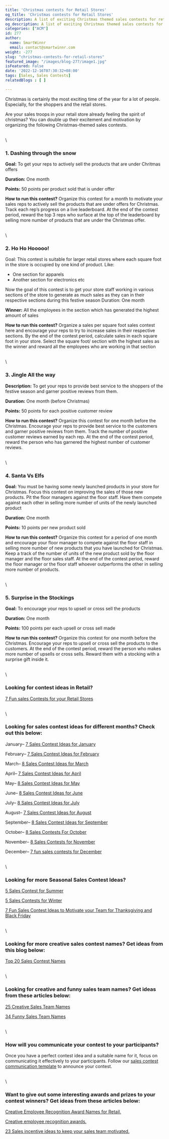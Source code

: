 ```yaml
---
title: 'Christmas contests for Retail Stores'
og_title: 'Christmas contests for Retail Stores'
description: A list of exciting Christmas themed sales contests for retail stores
og_description: A list of exciting Christmas themed sales contests for retail stores
categories: ["ACM"]
id: 277
author:
  name: SmartWinnr
  email: contact@smartwinnr.com
weight: -277
slug: "christmas-contests-for-retail-stores"
featured_image: "/images/blog-277/image1.jpg"
isFeatured: False
date: '2022-12-16T07:30:32+08:00'
tags: [Sales, Sales Contests]
relatedBlogs : [ ]

---
```


Christmas is certainly the most exciting time of the year for a lot of people. Especially, for the shoppers and the retail stores.

Are your sales troops in your retail store already feeling the spirit of christmas? You can double up their excitement and motivation by organizing the following Christmas-themed sales contests. 

\
\

### **1. Dashing through the snow**

**Goal:** To get your reps to actively sell the products that are under Chritmas offers 

**Duration:** One month

**Points:** 50 points per product sold that is under offer

**How to run this contest?** Organize this contest for a month to motivate your sales reps to actively sell the products that are under offers for Christmas. Track each rep’s progress on a live leaderboard. At the end of the contest period, reward the top 3 reps who surface at the top of the leaderboard by selling more number of products that are under the Christmas offer. 

\
\

### **2. Ho Ho Hooooo!**

Goal: This contest is suitable for larger retail stores where each square foot in the store is occupied by one kind of product. Like:

* One section for apparels
* Another section for electronics etc

Now the goal of this contest is to get your store staff working in various sections of the store to generate as much sales as they can in their respective sections during this festive season
Duration: One month

**Winner:** All the employees in the section which has generated the highest amount of sales

**How to run this contest?** Organize a sales per square foot sales contest here and encourage your reps to try to increase sales in their respective sections. By the end of the contest period, calculate sales in each square foot in your store. Select the square foot/ section with the highest sales as the winner and reward all the employees who are working in that section

\
\

### **3. Jingle All the way**

**Description:** To get your reps to provide best service to the shoppers of the festive season and garner positive reviews from them.

**Duration:** One month (before Christmas)

**Points:** 50 points for each positive customer review

**How to run this contest?** Organize this contest for one month before the Christmas. Encourage your reps to provide best service to the customers and garner positive reviews from them. Track the number of positive customer reviews earned by each rep. At the end of the contest period, reward the person who has garnered the highest number of customer reviews.

\
\

### **4. Santa Vs Elfs**

**Goal:** You must be having some newly launched products in your store for Christmas. Focus this contest on improving the sales of those new products. Pit the floor managers against the floor staff. Have them compete against each other in selling more number of units of the newly launched product

**Duration:** One month

**Points:** 10 points per new product sold

**How to run this contest?** Organize this contest for a period of one month and encourage your floor manager to compete against the floor staff in selling more number of new products that you have launched for Christmas. Keep a track of the number of units of the new product sold by the floor manager and the floor sales staff. At the end of the contest period, reward the floor manager or the floor staff whoever outperforms the other in selling more number of products.

\
\

### **5. Surprise in the Stockings**

**Goal:** To encourage your reps to upsell or cross sell the products

**Duration:** One month

**Points:** 100 points per each upsell or cross sell made

**How to run this contest?** Organize this contest for one month before the Christmas. Encourage your reps to upsell or cross sell the products to the customers. At the end of the contest period, reward the person who makes more number of upsells or cross sells. Reward them with a stocking with a surprise gift inside it.

\
\

### Looking for contest ideas in Retail?

[7 Fun sales Contests for your Retail Stores](https://www.smartwinnr.com/post/7-fun-sales-contests-for-retail-stores/)

\
\

### Looking for sales contest ideas for different months? Check out this below:

January– [7 Sales Contest Ideas for January](https://www.smartwinnr.com/post/7-sales-contest-ideas-for-january/)

February– [7 Sales Contest Ideas for February](https://www.smartwinnr.com/post/7-sales-contest-ideas-for-february/)

March– [8 Sales Contest Ideas for March](https://www.smartwinnr.com/post/8-sales-contest-ideas-for-march/)

April– [7 Sales Contest Ideas for April](https://www.smartwinnr.com/post/7-sales-contest-ideas-for-april/)

May– [8 Sales Contest Ideas for May](https://www.smartwinnr.com/post/8-sales-contest-ideas-for-may/)

June– [8 Sales Contest Ideas for June](https://www.smartwinnr.com/post/8-sales-contest-ideas-for-june/)

July– [8 Sales Contest Ideas for July](https://www.smartwinnr.com/post/8-sales-contest-ideas-for-july-2023/)

August– [7 Sales Contest Ideas for August](https://www.smartwinnr.com/post/7-sales-contest-ideas-for-august/)

September– [8 Sales Contest Ideas for September](https://www.smartwinnr.com/post/8-sales-contest-ideas-for-september/)

October– [8 Sales Contests For October](https://www.smartwinnr.com/post/8-sales-contests-for-october/)

November– [8 Sales Contests for November](https://www.smartwinnr.com/post/8-sales-contests-for-november/)

December– [7 fun sales contests for December](https://www.smartwinnr.com/post/7-fun-sales-contests-for-december/)

\
\

### Looking for more Seasonal Sales Contest Ideas?

[5 Sales Contest for Summer](https://www.smartwinnr.com/post/5-sales-contest-for-summer/)

[5 Sales Contests for Winter](https://www.smartwinnr.com/post/sales-contests-for-winter/)

[7 Fun Sales Contest Ideas to Motivate your Team for Thanksgiving and Black Friday](https://www.smartwinnr.com/post/7-fun-sales-contest-ideas-to-motivate-your-team-for-thanksgiving-and-black-friday/)

\
\

### Looking for more creative sales contest names? Get ideas from this blog below:

[Top 20 Sales Contest Names](https://www.smartwinnr.com/post/top-20-sales-contest-names/)

\
\

### Looking for creative and funny sales team names? Get ideas from these articles below:

[25 Creative Sales Team Names](https://www.smartwinnr.com/post/25-creative-sales-team-names/)

[34 Funny Sales Team Names](https://www.smartwinnr.com/post/funny-sales-team-names/)

\
\

### How will you communicate your contest to your participants?

Once you have a perfect contest idea and a suitable name for it, focus on communicating it effectively to your participants. Follow our [sales contest communication template](https://www.smartwinnr.com/post/sales-contest-communication-template/) to announce your contest.

\
\

### Want to give out some interesting awards and prizes to your contest winners? Get ideas from these articles below:

[Creative Employee Recognition Award Names for Retail.](https://www.smartwinnr.com/post/creative-employee-recognition-award-names-for-retail/)

[Creative employee recognition awards.](https://www.smartwinnr.com/post/creative-employee-recognition-award-names/)

[23 Sales incentive ideas to keep your sales team motivated.](https://www.smartwinnr.com/post/sales-incentive-ideas-to-keep-your-sales-team-motivated/)
